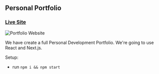 ## Personal Portfolio

### [Live Site](https://jsmasterypro.com)

![Portfolio Website](https://i.ibb.co/WgPMpts/image.png)

  We have create a full Personal Development Portfolio. We're going to use React and Next.js.

Setup:
- run ```npm i && npm start```
